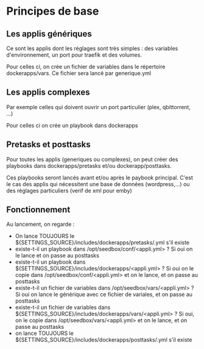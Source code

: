# Principes de base

## Les applis génériques

Ce sont les applis dont les réglages sont très simples : des variables d'environnement, un 
port pour traefik et des volumes.

Pour celles ci, on crée un fichier de variables dans le répertoire dockerapps/vars. 
Ce fichier sera lancé par generique.yml

## Les applis complexes

Par exemple celles qui doivent ouvrir un port particulier (plex, qbittorrent, ...)

Pour celles ci on crée un playbook dans dockerapps

## Pretasks et posttasks

Pour toutes les applis (generiques ou complexes), on peut créer des playbooks dans dockerapps/pretasks et/ou dockerapp/posttasks.

Ces playbooks seront lancés avant et/ou après le paybook principal.
C'est le cas des applis qui nécessitent une base de données (wordpress,...) ou des réglages particuliers (verif de xml pour emby)

## Fonctionnement

Au lancement, on regarde :
- On lance TOUJOURS le ${SETTINGS_SOURCE}/includes/dockerapps/pretasks/<appli>.yml s'il existe
- existe-t-il un playbook dans /opt/seedbox/conf/<appli.yml> ? Si oui on le lance et on passe au posttasks
- existe-t-il un playbook dans ${SETTINGS_SOURCE}/includes/dockerapps/<appli.yml> ?
Si oui on le copie dans /opt/seedbox/conf/<appli.yml> et on le lance, et on passe au posttasks
- existe-t-il un fichier de variables dans /opt/seedbox/vars/<appli.yml>  ? 
Si oui on lance le générique avec ce fichier de variales, et on passe au posttasks
- existe-t-il un fichier de variables dans ${SETTINGS_SOURCE}/includes/dockerapps/vars/<appli.yml> ?
Si oui, on le copie dans /opt/seedbox/vars/<appli.yml> et on le lance, et on passe au posttasks
- on lance TOUJOURS le ${SETTINGS_SOURCE}/includes/dockerapps/posttasks/<appli>.yml s'il existe
